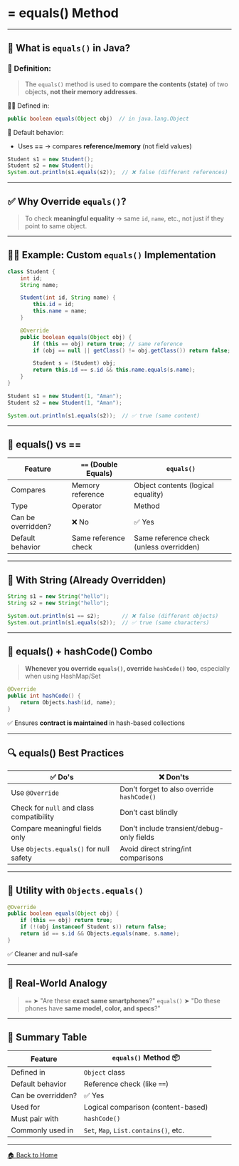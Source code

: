 # = equals() Method

---

## 🧠 What is `equals()` in Java?

### 📌 Definition:

> The `equals()` method is used to **compare the contents (state)** of two objects, **not their memory addresses**.

👨‍🏫 Defined in:

```java
public boolean equals(Object obj)  // in java.lang.Object
```

🧪 Default behavior:

* Uses **==** → compares **reference/memory** (not field values)

```java
Student s1 = new Student();
Student s2 = new Student();
System.out.println(s1.equals(s2));  // ❌ false (different references)
```

---

## ✅ Why Override `equals()`?

> To check **meaningful equality** → same `id`, `name`, etc., not just if they point to same object.

---

## 🧑‍🎓 Example: Custom `equals()` Implementation

```java
class Student {
    int id;
    String name;

    Student(int id, String name) {
        this.id = id;
        this.name = name;
    }

    @Override
    public boolean equals(Object obj) {
        if (this == obj) return true; // same reference
        if (obj == null || getClass() != obj.getClass()) return false;

        Student s = (Student) obj;
        return this.id == s.id && this.name.equals(s.name);
    }
}
```

```java
Student s1 = new Student(1, "Aman");
Student s2 = new Student(1, "Aman");

System.out.println(s1.equals(s2));  // ✅ true (same content)
```

---

## 📌 equals() vs ==

| Feature            | `==` (Double Equals) | `equals()`                               |
| ------------------ | -------------------- | ---------------------------------------- |
| Compares           | Memory reference     | Object contents (logical equality)       |
| Type               | Operator             | Method                                   |
| Can be overridden? | ❌ No                 | ✅ Yes                                    |
| Default behavior   | Same reference check | Same reference check (unless overridden) |

---

## 🔐 With String (Already Overridden)

```java
String s1 = new String("hello");
String s2 = new String("hello");

System.out.println(s1 == s2);       // ❌ false (different objects)
System.out.println(s1.equals(s2));  // ✅ true (same characters)
```

---

## 🧱 equals() + hashCode() Combo

> **Whenever you override `equals()`, override `hashCode()` too**, especially when using HashMap/Set

```java
@Override
public int hashCode() {
    return Objects.hash(id, name);
}
```

✅ Ensures **contract is maintained** in hash-based collections

---

## 🔍 equals() Best Practices

| ✅ Do's                                   | ❌ Don'ts                                   |
| ---------------------------------------- | ------------------------------------------ |
| Use `@Override`                          | Don’t forget to also override `hashCode()` |
| Check for `null` and class compatibility | Don’t cast blindly                         |
| Compare meaningful fields only           | Don’t include transient/debug-only fields  |
| Use `Objects.equals()` for null safety   | Avoid direct string/int comparisons        |

---

## 🧩 Utility with `Objects.equals()`

```java
@Override
public boolean equals(Object obj) {
    if (this == obj) return true;
    if (!(obj instanceof Student s)) return false;
    return id == s.id && Objects.equals(name, s.name);
}
```

✅ Cleaner and null-safe

---

## 🧪 Real-World Analogy

> `==` ➤ "Are these **exact same smartphones**?"
> `equals()` ➤ "Do these phones have **same model, color, and specs**?"

---

## 🏁 Summary Table

| Feature            | `equals()` Method 📦                  |
| ------------------ | ------------------------------------- |
| Defined in         | `Object` class                        |
| Default behavior   | Reference check (like `==`)           |
| Can be overridden? | ✅ Yes                                 |
| Used for           | Logical comparison (content-based)    |
| Must pair with     | `hashCode()`                          |
| Commonly used in   | `Set`, `Map`, `List.contains()`, etc. |

---
[🏠 Back to Home](../../README.md)